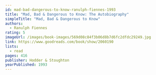 ```yaml
---
id: mad-bad-dangerous-to-know-ranulph-fiennes-1993
title: "Mad, Bad & Dangerous to Know: The Autobiography"
simpleTitle: "Mad, Bad & Dangerous to Know"
authors:
  - Ranulph Fiennes
rating: 5
imageUrl: /images/book-images/569d08c84f3b06d8b7d6fc2dfdc29249.jpg
link: https://www.goodreads.com/book/show/2060190
lists:
  - read
pages: 416
publisher: Hodder & Stoughton
yearPublished: 1993
---
```

